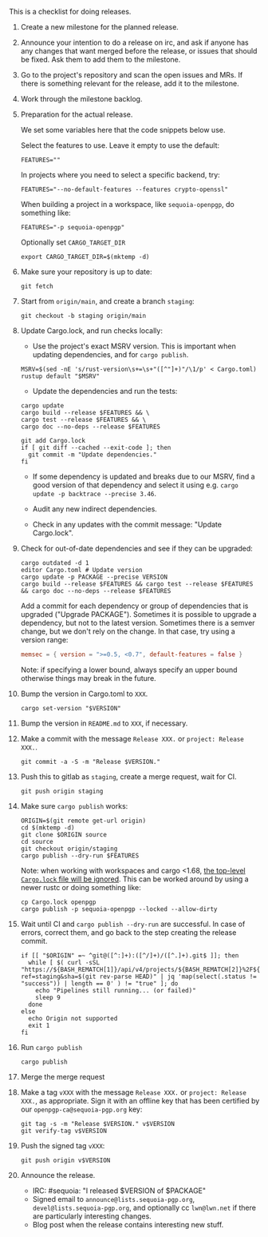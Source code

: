 This is a checklist for doing releases.

1. Create a new milestone for the planned release.

1. Announce your intention to do a release on irc, and ask if anyone
   has any changes that want merged before the release, or issues that
   should be fixed.  Ask them to add them to the milestone.

1. Go to the project's repository and scan the open issues and MRs.
   If there is something relevant for the release, add it to the
   milestone.

1. Work through the milestone backlog.

1. Preparation for the actual release.

    We set some variables here that the code snippets below use.

    Select the features to use.  Leave it empty to use the default:
    ```shell
    FEATURES=""
    ```

    In projects where you need to select a specific backend, try:
    ```shell
    FEATURES="--no-default-features --features crypto-openssl"
    ```

    When building a project in a workspace, like `sequoia-openpgp`, do something like:
    ```shell
    FEATURES="-p sequoia-openpgp"
    ```

    Optionally set `CARGO_TARGET_DIR`
    ```shell
    export CARGO_TARGET_DIR=$(mktemp -d)
    ```

1. Make sure your repository is up to date:
    ```
    git fetch
    ```

1. Start from `origin/main`, and create a branch `staging`:
    ```
    git checkout -b staging origin/main
    ```

1. Update Cargo.lock, and run checks locally:

    - Use the project's exact MSRV version.  This is important when
      updating dependencies, and for `cargo publish`.
    ```
    MSRV=$(sed -nE 's/rust-version\s+=\s+"([^"]+)"/\1/p' < Cargo.toml)
    rustup default "$MSRV"
    ```

    - Update the dependencies and run the tests:

    ```
    cargo update
    cargo build --release $FEATURES && \
    cargo test --release $FEATURES && \
    cargo doc --no-deps --release $FEATURES

    git add Cargo.lock
    if [ git diff --cached --exit-code ]; then
      git commit -m "Update dependencies."
    fi
    ```

    - If some dependency is updated and breaks due to our MSRV, find a
    good version of that dependency and select it using e.g. `cargo
    update -p backtrace --precise 3.46`.

    - Audit any new indirect dependencies.

    - Check in any updates with the commit message: "Update
      Cargo.lock".

1. Check for out-of-date dependencies and see if they can be upgraded:

    ```
    cargo outdated -d 1
    editor Cargo.toml # Update version
    cargo update -p PACKAGE --precise VERSION
    cargo build --release $FEATURES && cargo test --release $FEATURES && cargo doc --no-deps --release $FEATURES
    ```

   Add a commit for each dependency or group of dependencies that is
   upgraded ("Upgrade PACKAGE").  Sometimes it is possible to upgrade
   a dependency, but not to the latest version.  Sometimes there is a
   semver change, but we don't rely on the change.  In that case, try
   using a version range:

    ```toml
    memsec = { version = ">=0.5, <0.7", default-features = false }
    ```

   Note: if specifying a lower bound, always specify an upper bound
   otherwise things may break in the future.

1. Bump the version in Cargo.toml to `XXX`.
    ```
    cargo set-version "$VERSION"
    ```

1. Bump the version in `README.md` to `XXX`, if necessary.

1. Make a commit with the message `Release XXX.` or `project: Release XXX.`.
    ```
    git commit -a -S -m "Release $VERSION."
    ```

1. Push this to gitlab as `staging`, create a merge
         request, wait for CI.
    ```
    git push origin staging
    ```

1. Make sure `cargo publish` works:

    ```
    ORIGIN=$(git remote get-url origin)
    cd $(mktemp -d)
    git clone $ORIGIN source
    cd source
    git checkout origin/staging
    cargo publish --dry-run $FEATURES
    ```

    Note: when working with workspaces and cargo <1.68, [the top-level
    `Cargo.lock` file will be
    ignored](https://github.com/rust-lang/cargo/pull/11477).  This can
    be worked around by using a newer rustc or doing something like:

    ```shell
    cp Cargo.lock openpgp
    cargo publish -p sequoia-openpgp --locked --allow-dirty
    ```

1. Wait until CI and `cargo publish --dry-run` are successful.  In
   case of errors, correct them, and go back to the step creating
   the release commit.

    ```
    if [[ "$ORIGIN" =~ ^git@([^:]+):([^/]+)/([^.]+).git$ ]]; then
      while [ $( curl -sSL "https://${BASH_REMATCH[1]}/api/v4/projects/${BASH_REMATCH[2]}%2F${BASH_REMATCH[3]}/pipelines?ref=staging&sha=$(git rev-parse HEAD)" | jq 'map(select(.status != "success")) | length == 0' ) != "true" ]; do
        echo "Pipelines still running... (or failed)"
        sleep 9
      done
    else
      echo Origin not supported
      exit 1
    fi
    ```

1. Run `cargo publish`

    ```
    cargo publish
    ```

1. Merge the merge request

1. Make a tag `vXXX` with the message `Release XXX.` or `project:
   Release XXX.`, as appropriate.  Sign it with an offline key that
   has been certified by our `openpgp-ca@sequoia-pgp.org` key:

    ```
    git tag -s -m "Release $VERSION." v$VERSION
    git verify-tag v$VERSION
    ```

1. Push the signed tag `vXXX`:

    ```
    git push origin v$VERSION
    ```

1. Announce the release.
   - IRC: #sequoia: "I released $VERSION of $PACKAGE"
   - Signed email to `announce@lists.sequoia-pgp.org`,
     `devel@lists.sequoia-pgp.org`, and optionally cc `lwn@lwn.net` if
      there are particularly interesting changes.
   - Blog post when the release contains interesting new stuff.
